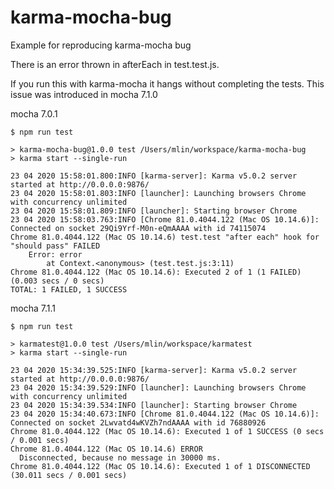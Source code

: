 # karma-mocha-bug
Example for reproducing karma-mocha bug

There is an error thrown in afterEach in test.test.js.

If you run this with karma-mocha it hangs without completing the tests. This issue was introduced in mocha 7.1.0

mocha 7.0.1
```
$ npm run test

> karma-mocha-bug@1.0.0 test /Users/mlin/workspace/karma-mocha-bug
> karma start --single-run

23 04 2020 15:58:01.800:INFO [karma-server]: Karma v5.0.2 server started at http://0.0.0.0:9876/
23 04 2020 15:58:01.803:INFO [launcher]: Launching browsers Chrome with concurrency unlimited
23 04 2020 15:58:01.809:INFO [launcher]: Starting browser Chrome
23 04 2020 15:58:03.763:INFO [Chrome 81.0.4044.122 (Mac OS 10.14.6)]: Connected on socket 29Qi9Yrf-M0n-eQmAAAA with id 74115074
Chrome 81.0.4044.122 (Mac OS 10.14.6) test.test "after each" hook for "should pass" FAILED
	Error: error
	    at Context.<anonymous> (test.test.js:3:11)
Chrome 81.0.4044.122 (Mac OS 10.14.6): Executed 2 of 1 (1 FAILED) (0.003 secs / 0 secs)
TOTAL: 1 FAILED, 1 SUCCESS
```

mocha 7.1.1
```
$ npm run test

> karmatest@1.0.0 test /Users/mlin/workspace/karmatest
> karma start --single-run

23 04 2020 15:34:39.525:INFO [karma-server]: Karma v5.0.2 server started at http://0.0.0.0:9876/
23 04 2020 15:34:39.529:INFO [launcher]: Launching browsers Chrome with concurrency unlimited
23 04 2020 15:34:39.534:INFO [launcher]: Starting browser Chrome
23 04 2020 15:34:40.673:INFO [Chrome 81.0.4044.122 (Mac OS 10.14.6)]: Connected on socket 2Lwvatd4wKVZh7ndAAAA with id 76880926
Chrome 81.0.4044.122 (Mac OS 10.14.6): Executed 1 of 1 SUCCESS (0 secs / 0.001 secs)
Chrome 81.0.4044.122 (Mac OS 10.14.6) ERROR
  Disconnected, because no message in 30000 ms.
Chrome 81.0.4044.122 (Mac OS 10.14.6): Executed 1 of 1 DISCONNECTED (30.011 secs / 0.001 secs)
```

